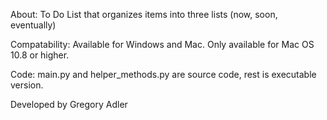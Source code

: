 About:
	To Do List that organizes items into three lists (now, soon, eventually)
	
Compatability:
	Available for Windows and Mac. Only available for Mac OS 10.8 or higher.

Code:
	main.py and helper_methods.py are source code, rest is executable version. 

Developed by Gregory Adler


